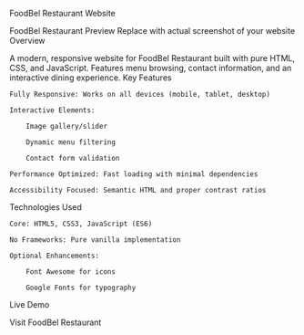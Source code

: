 FoodBel Restaurant Website

FoodBel Restaurant Preview
Replace with actual screenshot of your website
Overview

A modern, responsive website for FoodBel Restaurant built with pure HTML, CSS, and JavaScript. Features menu browsing, contact information, and an interactive dining experience.
Key Features

    Fully Responsive: Works on all devices (mobile, tablet, desktop)

    Interactive Elements:

        Image gallery/slider

        Dynamic menu filtering

        Contact form validation

    Performance Optimized: Fast loading with minimal dependencies

    Accessibility Focused: Semantic HTML and proper contrast ratios

Technologies Used

    Core: HTML5, CSS3, JavaScript (ES6)

    No Frameworks: Pure vanilla implementation

    Optional Enhancements:

        Font Awesome for icons

        Google Fonts for typography

Live Demo

Visit FoodBel Restaurant

